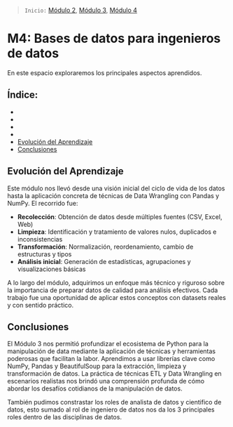 > `Inicio:` [Módulo 2](https://github.com/git-jrm/ing-datos-M2), [Módulo 3](https://github.com/git-jrm/ing-datos-M3), [Módulo 4](https://github.com/git-jrm/ing-datos-M4)

# M4: Bases de datos para ingenieros de datos

En este espacio exploraremos los principales aspectos aprendidos.

## Índice:
- [](#)
- [](#)
- [](#)
- [](#)
- [Evolución del Aprendizaje](#evoluci%C3%B3n-del-aprendizaje)
- [Conclusiones](#conclusiones)











## Evolución del Aprendizaje

Este módulo nos llevó desde una visión inicial del ciclo de vida de los datos hasta la aplicación concreta de técnicas de Data Wrangling con Pandas y NumPy. El recorrido fue:

- **Recolección**: Obtención de datos desde múltiples fuentes (CSV, Excel, Web)
- **Limpieza**: Identificación y tratamiento de valores nulos, duplicados e inconsistencias
- **Transformación**: Normalización, reordenamiento, cambio de estructuras y tipos
- **Análisis inicial**: Generación de estadísticas, agrupaciones y visualizaciones básicas

A lo largo del módulo, adquirimos un enfoque más técnico y riguroso sobre la importancia de preparar datos de calidad para análisis efectivos. Cada trabajo fue una oportunidad de aplicar estos conceptos con datasets reales y con sentido práctico.

## Conclusiones

El Módulo 3 nos permitió profundizar el ecosistema de Python para la manipulación de data mediante la aplicación de técnicas y herramientas poderosas que facilitan la labor. Aprendimos a usar librerías clave como NumPy, Pandas y BeautifulSoup para la extracción, limpieza y transformación de datos. La práctica de técnicas ETL y Data Wrangling en escenarios realistas nos brindó una comprensión profunda de cómo abordar los desafíos cotidianos de la manipulación de datos.

También pudimos constrastar los roles de analista de datos y cientifico de datos, esto sumado al rol de ingeniero de datos nos da los 3 principales roles dentro de las disciplinas de datos.
